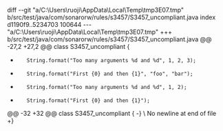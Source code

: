 ﻿diff --git "a/C:\\Users\\ruoji\\AppData\\Local\\Temp\\tmp3E07.tmp" b/src/test/java/com/sonarorw/rules/s3457/S3457_uncompliant.java
index d1190f9..5234703 100644
--- "a/C:\\Users\\ruoji\\AppData\\Local\\Temp\\tmp3E07.tmp"
+++ b/src/test/java/com/sonarorw/rules/s3457/S3457_uncompliant.java
@@ -27,2 +27,2 @@ class S3457_uncompliant {
-        String.format("Too many arguments %d and %d", 1, 2, 3);
-        String.format("First {0} and then {1}", "foo", "bar");
+        String.format("Too many arguments %d and %d", 1, 2);
+        String.format("First {0} and then {1}");
@@ -32 +32 @@ class S3457_uncompliant {
-}
\ No newline at end of file
+}
